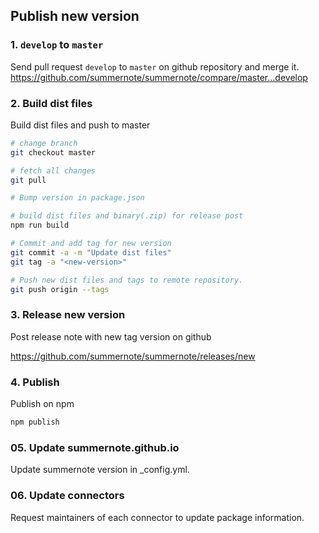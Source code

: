 ## Publish new version

### 1. `develop` to `master`

Send pull request `develop` to `master` on github repository and merge it.
https://github.com/summernote/summernote/compare/master...develop


### 2. Build dist files

Build dist files and push to master
```bash
# change branch
git checkout master

# fetch all changes
git pull

# Bump version in package.json

# build dist files and binary(.zip) for release post
npm run build 

# Commit and add tag for new version
git commit -a -m "Update dist files"
git tag -a "<new-version>"

# Push new dist files and tags to remote repository.
git push origin --tags
```

### 3. Release new version
Post release note with new tag version on github

https://github.com/summernote/summernote/releases/new

### 4. Publish

Publish on npm
```bash
npm publish
```

### 05. Update summernote.github.io
Update summernote version in _config.yml.

### 06. Update connectors
Request maintainers of each connector to update package information.
